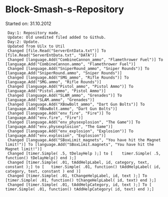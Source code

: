 Block-Smash-s-Repository
========================
  Started on: 31.10.2012

     Day:1: Repository made.
     Update: Old unedited filed added to Github.
     Day:2: Update.
     Updated from Uilx to Util
     Changed [file.Read("ServerEntData.txt")] To [file.Read("ServerEntData.txt", "DATA")]
     Changed [language.Add("CombineCannon_ammo", "Flamethrower Fuel")] To [language.Add("CombineCannon.ammo", "Flamethrower Fuel")]
     Changed [language.Add("SniperRound_ammo", "Sniper Rounds")] To [language.Add("SniperRound.ammo", "Sniper Rounds")]
     Changed [language.Add("SMG_ammo", "Rifle Rounds")] To [language.Add("SMG.ammo", "Rifle Rounds")]
     Changed [language.Add("Pistol_ammo", "Pistol Ammo")] To [language.Add("Pistol.ammo", "Pistol Ammo")]
     Changed [language.Add("SLAM_ammo", "Grenades")] To [language.Add("SLAM.ammo", "Grenades")]
     Changed [language.Add("XBowBolt_ammo", "Dart Gun Bolts")] To [language.Add("XBowBolt.ammo", "Dart Gun Bolts")]
     Changed [language.Add("env_fire", "Fire")] To [language.Add("env.fire", "Fire")]
     Changed [language.Add("env_physexplosion", "The Game")] To [language.Add("env.physexplosion", "The Game")]
     Changed [language.Add("env_explosion", "Explosion")] To [language.Add("env.explosion", "Explosion")]
     Changed [language.Add("SBoxLimit_magnets", "You have hit the Magnet limit!")] To [language.Add("SBoxLimit.magnets", "You have hit the Magnet limit!")]
     Changed [timer.Simple( .5, tDelayHelp );] to [    timer.Simple( .5, function() tDelayHelp() end );]
     Changed [timer.Simple( .01, tAddHelpLabel, id, category, text, constant );] to [	timer.Simple( .01, function() tAddHelpLabel( id, category, text, constant ) end )]
     Changed [timer.Simple( .01, tChangeHelpLabel, id, text );] To [timer.Simple( .01, function() tChangeHelpLabel( id, text) end );]
     Changed [timer.Simple( .01, tAddHelpCategory, id, text );] To [	timer.Simple( .01, function() tAddHelpCategory( id, text) end );]
